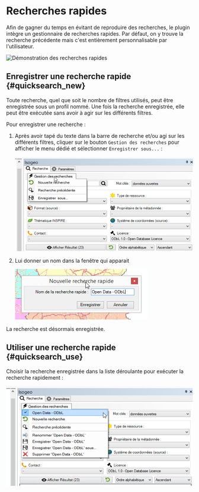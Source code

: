 # Recherches rapides

Afin de gagner du temps en évitant de reproduire des recherches, le plugin intègre un gestionnaire de recherches rapides. Par défaut, on y trouve la recherche précédente mais c'est entièrement personnalisable par l'utilisateur.

![](http://help.isogeo.com/fr/images/apps/arcmap_plugin/plugin_ArcMap_quicksearch.gif "Démonstration des recherches rapides")

## Enregistrer une recherche rapide {#quicksearch_new}

Toute recherche, quel que soit le nombre de filtres utilisés, peut être enregistrée sous un profil nommé. Une fois la recherche enregistrée, elle peut être exécutée sans avoir à agir sur les différents filtres.

Pour enregistrer une recherche :

1. Après avoir tapé du texte dans la barre de recherche et/ou agi sur les différents filtres, cliquer sur le bouton `Gestion des recherches` pour afficher le menu dédié et sélectionner `Enregistrer sous...` :

    ![](../../../assets/plugin_ArcMap_quicksearch_menu.png "Menu de gestion des recherches enregistrées")

2. Lui donner un nom dans la fenêtre qui apparait

    ![](../../../assets/plugin_ArcMap_quicksearch_save_popup_FR.png "Nommer une recherche rapide")

La recherche est désormais enregistrée.

## Utiliser une recherche rapide {#quicksearch_use}

Choisir la recherche enregistrée dans la liste déroulante pour exécuter la recherche rapidement :

![](../../../assets/plugin_ArcMap_quicksearch_pick_FR.png "Sélectionner une recherche rapide")


